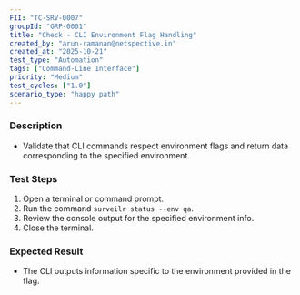 ```yaml
---
FII: "TC-SRV-0007"
groupId: "GRP-0001"
title: "Check - CLI Environment Flag Handling"
created_by: "arun-ramanan@netspective.in"
created_at: "2025-10-21"
test_type: "Automation"
tags: ["Command-Line Interface"]
priority: "Medium"
test_cycles: ["1.0"]
scenario_type: "happy path"
---
```


### Description

- Validate that CLI commands respect environment flags and return data corresponding to the specified environment.

### Test Steps

1. Open a terminal or command prompt.  
2. Run the command `surveilr status --env qa`.  
3. Review the console output for the specified environment info.  
4. Close the terminal.

### Expected Result

- The CLI outputs information specific to the environment provided in the flag.
